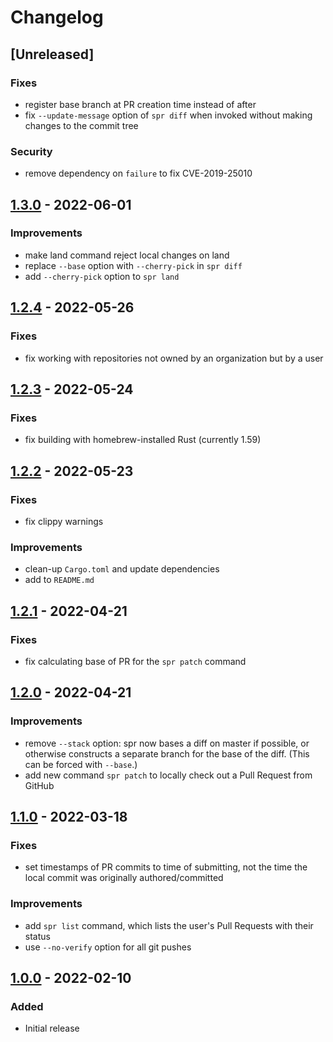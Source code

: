 # Changelog

## [Unreleased]

### Fixes

- register base branch at PR creation time instead of after
- fix `--update-message` option of `spr diff` when invoked without making changes to the commit tree

### Security

- remove dependency on `failure` to fix CVE-2019-25010

## [1.3.0] - 2022-06-01

### Improvements

- make land command reject local changes on land
- replace `--base` option with `--cherry-pick` in `spr diff`
- add `--cherry-pick` option to `spr land`

## [1.2.4] - 2022-05-26

### Fixes

- fix working with repositories not owned by an organization but by a user

## [1.2.3] - 2022-05-24

### Fixes

- fix building with homebrew-installed Rust (currently 1.59)

## [1.2.2] - 2022-05-23

### Fixes

- fix clippy warnings

### Improvements

- clean-up `Cargo.toml` and update dependencies
- add to `README.md`

## [1.2.1] - 2022-04-21

### Fixes

- fix calculating base of PR for the `spr patch` command

## [1.2.0] - 2022-04-21

### Improvements

- remove `--stack` option: spr now bases a diff on master if possible, or otherwise constructs a separate branch for the base of the diff. (This can be forced with `--base`.)
- add new command `spr patch` to locally check out a Pull Request from GitHub

## [1.1.0] - 2022-03-18

### Fixes

- set timestamps of PR commits to time of submitting, not the time the local commit was originally authored/committed

### Improvements

- add `spr list` command, which lists the user's Pull Requests with their status
- use `--no-verify` option for all git pushes

## [1.0.0] - 2022-02-10

### Added

- Initial release

[1.0.0]: https://github.com/getcord/spr/releases/tag/v1.0.0
[1.1.0]: https://github.com/getcord/spr/releases/tag/v1.1.0
[1.2.0]: https://github.com/getcord/spr/releases/tag/v1.2.0
[1.2.1]: https://github.com/getcord/spr/releases/tag/v1.2.1
[1.2.2]: https://github.com/getcord/spr/releases/tag/v1.2.2
[1.2.3]: https://github.com/getcord/spr/releases/tag/v1.2.3
[1.2.4]: https://github.com/getcord/spr/releases/tag/v1.2.4
[1.3.0]: https://github.com/getcord/spr/releases/tag/v1.3.0
